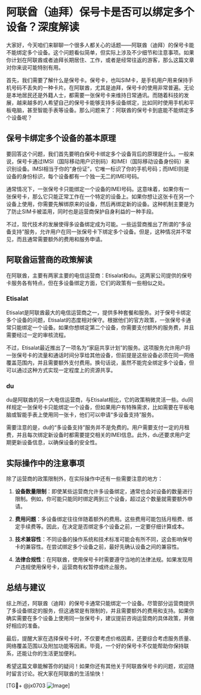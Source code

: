 # 阿联酋（迪拜）保号卡是否可以绑定多个设备？深度解读

大家好，今天咱们来聊聊一个很多人都关心的话题——阿联酋（迪拜）的保号卡能不能绑定多个设备。这个问题看似简单，但实际上涉及不少细节和注意事项。如果你计划在阿联酋或者迪拜长期居住、工作，或者是经常往返的游客，那么这篇文章对你来说可能特别有用。

首先，我们需要了解什么是保号卡。保号卡，也叫SIM卡，是手机用户用来保持手机号码不丢失的一种卡片。在阿联酋，尤其是迪拜，保号卡的使用非常普遍。无论是本地居民还是外籍人士，都需要一张保号卡来维持日常通讯。而随着科技的发展，越来越多的人希望自己的保号卡能够支持多设备绑定，比如同时使用手机和平板电脑，甚至智能手表等设备。那么问题来了：阿联酋的保号卡到底能不能绑定多个设备呢？

## 保号卡绑定多个设备的基本原理

要回答这个问题，我们首先要明白保号卡绑定多个设备背后的原理是什么。一般来说，保号卡通过IMSI（国际移动用户识别码）和IMEI（国际移动设备身份码）来识别设备。IMSI相当于你的“身份证”，它唯一标识了你的手机号码；而IMEI则是设备的身份标识，每个设备都有一个独一无二的IMEI号码。

通常情况下，一张保号卡只能绑定一个设备的IMEI号码。这意味着，如果你有一张保号卡，那么它只能正常工作在一个特定的设备上。如果你想让这张卡在另一个设备上使用，你需要先解绑原来的设备，然后再绑定新的设备。这种机制主要是为了防止SIM卡被滥用，同时也是运营商保护自身利益的一种手段。

不过，现代技术的发展使得多设备绑定成为可能。一些运营商推出了所谓的“多设备支持”服务，允许用户在同一张保号卡下绑定多个设备。但是，这种情况并不常见，而且通常需要额外的费用和服务申请。

## 阿联酋运营商的政策解读

在阿联酋，主要有两家主要的电信运营商：Etisalat和du。这两家公司提供的保号卡服务各有特点，但在多设备绑定方面，它们的政策有一些相似之处。

### Etisalat

Etisalat是阿联酋最大的电信运营商之一，提供多种套餐和服务。对于保号卡绑定多个设备的问题，Etisalat的态度相对保守。根据他们的官方政策，一张保号卡通常只能绑定一个设备。如果你想绑定第二个设备，你需要支付额外的服务费，并且需要经过一定的审核流程。

不过，Etisalat最近推出了一项名为“家庭共享计划”的服务。这项服务允许用户将一张保号卡的流量和通话时间分享给其他设备，但前提是这些设备必须在同一网络覆盖范围内，并且需要额外支付费用。换句话说，虽然不能完全绑定多个设备，但可以通过这种方式实现一定程度上的资源共享。

### du

du是阿联酋的另一大电信运营商，与Etisalat相比，它的政策稍微灵活一些。du同样规定一张保号卡只能绑定一个设备，但如果用户有特殊需求，比如需要在平板电脑或智能手表上使用同一张卡，他们可以申请“多设备支持”服务。

需要注意的是，du的“多设备支持”服务并不是免费的。用户需要支付一定的月租费，并且每次绑定新设备时都需要提交相关的IMEI信息。此外，du还要求用户定期更新设备信息，以确保设备的安全性。

## 实际操作中的注意事项

除了运营商的政策限制外，在实际操作中还有一些需要注意的地方：

1. **设备数量限制**：即使某些运营商允许多设备绑定，通常也会对设备的数量进行限制。例如，你可能只能同时绑定两到三个设备，超过这个数量就需要额外申请。

2. **费用问题**：多设备绑定往往伴随着额外的费用。这些费用可能包括月租费、绑定手续费等。因此，在决定是否绑定多个设备之前，一定要仔细计算成本。

3. **技术兼容性**：不同设备的操作系统和技术标准可能会有所不同，这会影响保号卡的兼容性。在尝试绑定多个设备之前，最好先确认设备之间的兼容性。

4. **法律合规性**：在阿联酋，使用保号卡时需要遵守当地的法律法规。如果发现用户违规使用保号卡，运营商有权暂停或终止服务。

## 总结与建议

综上所述，阿联酋（迪拜）的保号卡通常只能绑定一个设备。尽管部分运营商提供了多设备绑定的服务，但这通常是有限制的，并且需要额外的费用和支持。如果你确实需要在多个设备上使用同一张保号卡，建议提前咨询运营商的具体政策，并做好相应的准备。

最后，提醒大家在选择保号卡时，不仅要考虑价格因素，还要综合考虑服务质量、网络覆盖范围以及附加功能等因素。毕竟，一个好的保号卡不仅能帮助你保持联系，还能让你的生活更加便利。

希望这篇文章能解答你的疑问！如果你还有其他关于阿联酋保号卡的问题，欢迎随时留言讨论。祝大家在阿联酋的生活愉快！

[TG💪+ @jx0703 ![Image](https://github.com/user-attachments/assets/dbca1d08-cadb-493c-b0ec-ad6f7a83f270)]